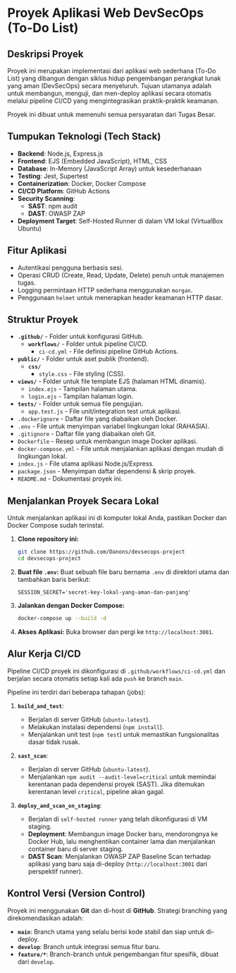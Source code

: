 # Proyek Aplikasi Web DevSecOps (To-Do List)

## Deskripsi Proyek

Proyek ini merupakan implementasi dari aplikasi web sederhana (To-Do List) yang dibangun dengan siklus hidup pengembangan perangkat lunak yang aman (DevSecOps) secara menyeluruh. Tujuan utamanya adalah untuk membangun, menguji, dan men-deploy aplikasi secara otomatis melalui pipeline CI/CD yang mengintegrasikan praktik-praktik keamanan.

Proyek ini dibuat untuk memenuhi semua persyaratan dari Tugas Besar.

## Tumpukan Teknologi (Tech Stack)

* **Backend**: Node.js, Express.js
* **Frontend**: EJS (Embedded JavaScript), HTML, CSS 
* **Database**: In-Memory (JavaScript Array) untuk kesederhanaan
* **Testing**: Jest, Supertest 
* **Containerization**: Docker, Docker Compose 
* **CI/CD Platform**: GitHub Actions 
* **Security Scanning**:
    * **SAST**: npm audit 
    * **DAST**: OWASP ZAP 
* **Deployment Target**: Self-Hosted Runner di dalam VM lokal (VirtualBox Ubuntu) 

## Fitur Aplikasi

* Autentikasi pengguna berbasis sesi.
* Operasi CRUD (Create, Read, Update, Delete) penuh untuk manajemen tugas.
* Logging permintaan HTTP sederhana menggunakan `morgan`.
* Penggunaan `helmet` untuk menerapkan header keamanan HTTP dasar.

## Struktur Proyek

* **`.github/`** - Folder untuk konfigurasi GitHub.
    * **`workflows/`** - Folder untuk pipeline CI/CD.
        * `ci-cd.yml` - File definisi pipeline GitHub Actions.
* **`public/`** - Folder untuk aset publik (frontend).
    * **`css/`**
        * `style.css` - File styling (CSS).
* **`views/`** - Folder untuk file template EJS (halaman HTML dinamis).
    * `index.ejs` - Tampilan halaman utama.
    * `login.ejs` - Tampilan halaman login.
* **`tests/`** - Folder untuk semua file pengujian.
    * `app.test.js` - File unit/integration test untuk aplikasi.
* `.dockerignore` - Daftar file yang diabaikan oleh Docker.
* `.env` - File untuk menyimpan variabel lingkungan lokal (RAHASIA). 
* `.gitignore` - Daftar file yang diabaikan oleh Git.
* `Dockerfile` - Resep untuk membangun image Docker aplikasi. 
* `docker-compose.yml` - File untuk menjalankan aplikasi dengan mudah di lingkungan lokal.
* `index.js` - File utama aplikasi Node.js/Express.
* `package.json` - Menyimpan daftar dependensi & skrip proyek.
* `README.md` - Dokumentasi proyek ini.

## Menjalankan Proyek Secara Lokal

Untuk menjalankan aplikasi ini di komputer lokal Anda, pastikan Docker dan Docker Compose sudah terinstal.

1.  **Clone repository ini:**
    ```bash
    git clone https://github.com/Danons/devsecops-project
    cd devsecops-project
    ```

2.  **Buat file `.env`:**
    Buat sebuah file baru bernama `.env` di direktori utama dan tambahkan baris berikut:
    ```
    SESSION_SECRET='secret-key-lokal-yang-aman-dan-panjang'
    ```

3.  **Jalankan dengan Docker Compose:**
    ```bash
    docker-compose up --build -d
    ```

4.  **Akses Aplikasi:**
    Buka browser dan pergi ke `http://localhost:3001`.

## Alur Kerja CI/CD

Pipeline CI/CD proyek ini dikonfigurasi di `.github/workflows/ci-cd.yml` dan berjalan secara otomatis setiap kali ada `push` ke branch `main`.

Pipeline ini terdiri dari beberapa tahapan (jobs):

1.  **`build_and_test`**:
    * Berjalan di server GitHub (`ubuntu-latest`).
    * Melakukan instalasi dependensi (`npm install`). 
    * Menjalankan unit test (`npm test`) untuk memastikan fungsionalitas dasar tidak rusak. 

2.  **`sast_scan`**:
    * Berjalan di server GitHub (`ubuntu-latest`).
    * Menjalankan `npm audit --audit-level=critical` untuk memindai kerentanan pada dependensi proyek (SAST). Jika ditemukan kerentanan level `critical`, pipeline akan gagal. 

3.  **`deploy_and_scan_on_staging`**:
    * Berjalan di `self-hosted runner` yang telah dikonfigurasi di VM staging.
    * **Deployment**: Membangun image Docker baru, mendorongnya ke Docker Hub, lalu menghentikan container lama dan menjalankan container baru di server staging.
    * **DAST Scan**: Menjalankan OWASP ZAP Baseline Scan terhadap aplikasi yang baru saja di-deploy (`http://localhost:3001` dari perspektif runner).

## Kontrol Versi (Version Control)

Proyek ini menggunakan **Git** dan di-host di **GitHub**. Strategi branching yang direkomendasikan adalah:
* **`main`**: Branch utama yang selalu berisi kode stabil dan siap untuk di-deploy.
* **`develop`**: Branch untuk integrasi semua fitur baru.
* **`feature/*`**: Branch-branch untuk pengembangan fitur spesifik, dibuat dari `develop`. 
